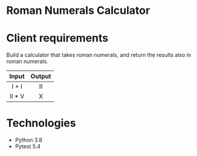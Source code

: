 # Roman Numerals Calculator

# Client requirements

Build a calculator that takes roman numerals, and return the results also in roman numerals.

|  Input  | Output |
| :-----: | :----: |
|  I + I  |   II   |
| II \* V |   X    |

# Technologies

- Python 3.8
- Pytest 5.4
